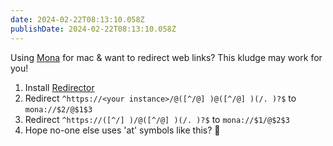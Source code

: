 ```yaml
---
date: 2024-02-22T08:13:10.058Z
publishDate: 2024-02-22T08:13:10.058Z
---
```

Using [Mona](https://apps.apple.com/gb/app/mona-for-mastodon/id1659154653?uo=4) for mac & want to redirect web links? This kludge may work for you!

1. Install [Redirector](https://chromewebstore.google.com/detail/redirector/pajiegeliagebegjdhebejdlknciafen)
2. Redirect `^https://<your instance>/@([^/@] )@([^/@] )(/. )?$` to `mona://$2/@$1$3`
3. Redirect `^https://([^/] )/@([^/@] )(/. )?$` to `mona://$1/@$2$3`
4. Hope no-one else uses 'at' symbols like this? 😬
